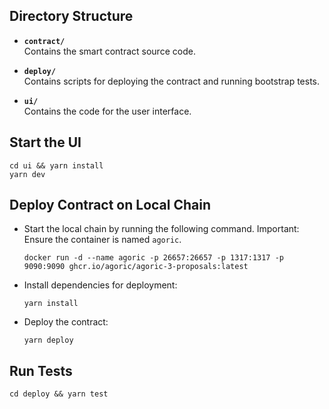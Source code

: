 ## Directory Structure

- **`contract/`**  
  Contains the smart contract source code.

- **`deploy/`**  
  Contains scripts for deploying the contract and running bootstrap tests.

- **`ui/`**  
  Contains the code for the user interface.

## Start the UI

```
cd ui && yarn install
yarn dev
```

## Deploy Contract on Local Chain

- Start the local chain by running the following command.
  Important: Ensure the container is named `agoric`.

  ```
  docker run -d --name agoric -p 26657:26657 -p 1317:1317 -p 9090:9090 ghcr.io/agoric/agoric-3-proposals:latest

  ```

- Install dependencies for deployment:

  ```
  yarn install
  ```

- Deploy the contract:

  ```
  yarn deploy
  ```

## Run Tests

```
cd deploy && yarn test
```
